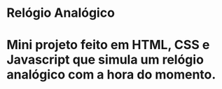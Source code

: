 <h1>Relógio Analógico<h1>
<p>Mini projeto feito em HTML, CSS e Javascript que simula um relógio analógico com a hora do momento.</p>
